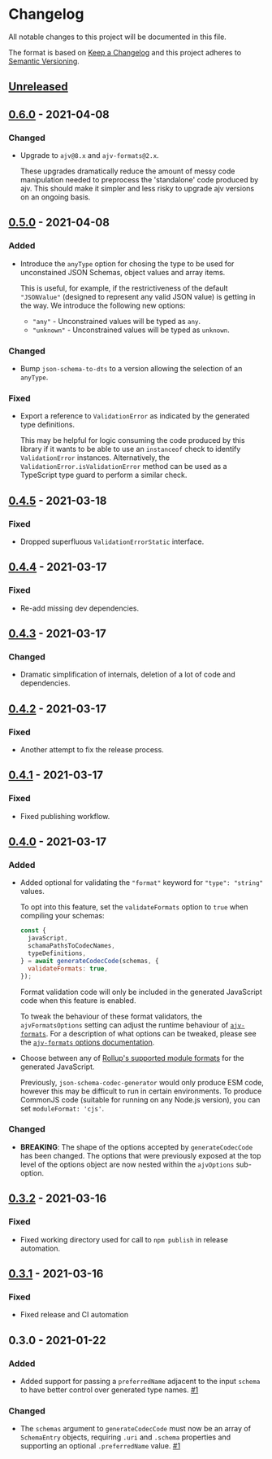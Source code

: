 # Changelog

All notable changes to this project will be documented in this file.

The format is based on [Keep a Changelog](http://keepachangelog.com/en/1.0.0/)
and this project adheres to [Semantic Versioning](http://semver.org/spec/v2.0.0.html).

## [Unreleased]

## [0.6.0] - 2021-04-08
### Changed
- Upgrade to `ajv@8.x` and `ajv-formats@2.x`.
  
  These upgrades dramatically reduce the amount of messy code manipulation needed to preprocess the 'standalone' code produced by ajv. This should make it simpler and less risky to upgrade ajv versions on an ongoing basis.

## [0.5.0] - 2021-04-08
### Added
- Introduce the `anyType` option for chosing the type to be used for unconstained JSON Schemas, object values and array items.
  
  This is useful, for example, if the restrictiveness of the default `"JSONValue"` (designed to represent any valid JSON value) is getting in the way. We introduce the following new options:
  
  - `"any"` - Unconstrained values will be typed as `any`.
  - `"unknown"` - Unconstrained values will be typed as `unknown`.

### Changed
- Bump `json-schema-to-dts` to a version allowing the selection of an `anyType`.

### Fixed
- Export a reference to `ValidationError` as indicated by the generated type definitions.
  
  This may be helpful for logic consuming the code produced by this library if it wants to be able to use an `instanceof` check to identify `ValidationError` instances. Alternatively, the `ValidationError.isValidationError` method can be used as a TypeScript type guard to perform a similar check.

## [0.4.5] - 2021-03-18
### Fixed
- Dropped superfluous `ValidationErrorStatic` interface.

## [0.4.4] - 2021-03-17
### Fixed
- Re-add missing dev dependencies.

## [0.4.3] - 2021-03-17
### Changed
- Dramatic simplification of internals, deletion of a lot of code and dependencies.

## [0.4.2] - 2021-03-17
### Fixed
- Another attempt to fix the release process.

## [0.4.1] - 2021-03-17
### Fixed
- Fixed publishing workflow.

## [0.4.0] - 2021-03-17
### Added
- Added optional for validating the `"format"` keyword for `"type": "string"` values.
  
  To opt into this feature, set the `validateFormats` option to `true` when compiling your schemas:
  
  ```js
  const {
    javaScript,
    schamaPathsToCodecNames,
    typeDefinitions,
  } = await generateCodecCode(schemas, {
    validateFormats: true,
  });
  ```
  
  Format validation code will only be included in the generated JavaScript code when this feature is enabled.
  
  To tweak the behaviour of these format validators, the `ajvFormatsOptions` setting can adjust the runtime behaviour of [`ajv-formats`](https://github.com/ajv-validator/ajv-formats). For a description of what options can be tweaked, please see the [`ajv-formats` options documentation](https://github.com/ajv-validator/ajv-formats#options).
- Choose between any of [Rollup's supported module formats](https://rollupjs.org/guide/en/#outputformat) for the generated JavaScript.
  
  Previously, `json-schema-codec-generator` would only produce ESM code, however this may be difficult to run in certain environments. To produce CommonJS code (suitable for running on any Node.js version), you can set `moduleFormat: 'cjs'`.

### Changed
- **BREAKING**: The shape of the options accepted by `generateCodecCode` has been changed. The options that were previously exposed at the top level of the options object are now nested within the `ajvOptions` sub-option.

## [0.3.2] - 2021-03-16
### Fixed
- Fixed working directory used for call to `npm publish` in release automation.

## [0.3.1] - 2021-03-16
### Fixed
- Fixed release and CI automation

## 0.3.0 - 2021-01-22
### Added
- Added support for passing a `preferredName` adjacent to the input `schema` to have better control over generated type names. [#1]

### Changed
- The `schemas` argument to `generateCodecCode` must now be an array of `SchemaEntry` objects, requiring `.uri` and `.schema` properties and supporting an optional `.preferredName` value. [#1]

[#1]: https://github.com/ggoodman/json-schema-codec-generator/issues/1

[Unreleased]: https://github.com/ggoodman/json-schema-codec-generator/compare/v0.6.0...HEAD
[0.6.0]: https://github.com/ggoodman/json-schema-codec-generator/compare/v0.5.0...v0.6.0
[0.5.0]: https://github.com/ggoodman/json-schema-codec-generator/compare/v0.4.5...v0.5.0
[0.4.5]: https://github.com/ggoodman/json-schema-codec-generator/compare/v0.4.4...v0.4.5
[0.4.4]: https://github.com/ggoodman/json-schema-codec-generator/compare/v0.4.3...v0.4.4
[0.4.3]: https://github.com/ggoodman/json-schema-codec-generator/compare/v0.4.2...v0.4.3
[0.4.2]: https://github.com/ggoodman/json-schema-codec-generator/compare/v0.4.1...v0.4.2
[0.4.1]: https://github.com/ggoodman/json-schema-codec-generator/compare/v0.4.0...v0.4.1
[0.4.0]: https://github.com/ggoodman/json-schema-codec-generator/compare/v0.3.2...v0.4.0
[0.3.2]: https://github.com/ggoodman/json-schema-codec-generator/compare/v0.3.1...v0.3.2
[0.3.1]: https://github.com/ggoodman/json-schema-codec-generator/compare/v0.3.0...v0.3.1

